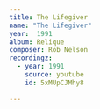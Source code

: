 ```yaml
---
title: The Lifegiver
name: "The Lifegiver"
year:  1991
album: Relique
composer: Rob Nelson
recordingz:
  - year: 1991
    source: youtube
    id: 5xMUpCJMhy8
 
---
```



